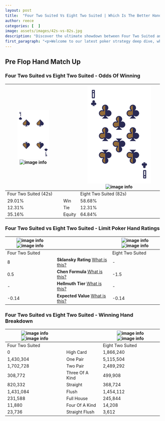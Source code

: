 ```yaml
---
layout: post
title:  "Four Two Suited Vs Eight Two Suited | Which Is The Better Hand In Poker? A Complete Guide"
author: reece
categories: [  ]
image: assets/images/42s-vs-82s.jpg
description: "Discover the ultimate showdown between Four Two Suited and Eight Two Suited in poker! Uncover the odds, strategies, and scenarios where one hand triumphs over the other. Get ready to up your poker game with this thrilling analysis."
first_paragraph: "<p>Welcome to our latest poker strategy deep dive, where we're pitting two distinct hands against each other in a high-stakes showdown: Four Two Suited vs Eight Two Suited.</p><p>In the dynamic world of poker, every decision counts, and knowing which hand holds the upper hand is key to your success at the table.</p><p>In this article, we'll dissect these two hands, explore the scenarios where one dominates the other, and equip you with the knowledge to make strategic choices that can tip the odds in your favor.</p><p>Get ready to unravel the intriguing dynamics of these poker hands and elevate your game to new heights.</p>"
---
```




[comment]: # (sp0)

## Pre Flop Hand Match Up

<div class="table hand-ratings" markdown="1"> 



### Four Two Suited vs Eight Two Suited - Odds Of Winning


    
| ![image info](assets/images/hand1/4.png) ![image info](assets/images/hand1/2s.png) |  | ![image info](assets/images/hand2/8.png) ![image info](assets/images/hand2/2s.png) |
| -------- | -------- | -------- |
| Four Two Suited (42s) |  | Eight Two Suited (82s) |
| 29.01% | Win | 58.68% |
| 12.31% | Tie | 12.31% |
| 35.16% | Equity | 64.84% |




[comment]: # (sp1)



### Four Two Suited vs Eight Two Suited - Limit Poker Hand Ratings


    
| ![image info](https://www.riverpairs.com/assets/images/hand1/4.png) ![image info](https://www.riverpairs.com/assets/images/hand1/2s.png) |  | ![image info](https://www.riverpairs.com/assets/images/hand2/8.png) ![image info](https://www.riverpairs.com/assets/images/hand2/2s.png) |
| -------- | -------- | -------- |
| Four Two Suited |  | Eight Two Suited |
| 8 | **Sklansky Rating** [What is this?](/sklansky-rating-explained) | - |
| 0.5 | **Chen Formula** [What is this?](/chen-formula-explained) | -1.5 |
| - | **Hellmuth Tier** [What is this?](/Hellmuth-tier-explained) | - |
| -0.14 | **Expected Value** [What is this?](/expected-value-explained) | -0.14 |




[comment]: # (sp2)



### Four Two Suited vs Eight Two Suited - Winning Hand Breakdown


    
| ![image info](https://www.riverpairs.com/assets/images/hand1/4.png) ![image info](https://www.riverpairs.com/assets/images/hand1/2s.png) |  | ![image info](https://www.riverpairs.com/assets/images/hand2/8.png) ![image info](https://www.riverpairs.com/assets/images/hand2/2s.png) |
| -------- | -------- | -------- |
| Four Two Suited |  | Eight Two Suited |
| 0 | High Card | 1,866,240 |
| 1,430,304 | One Pair | 5,115,504 |
| 1,702,728 | Two Pair | 2,489,292 |
| 308,772 | Three Of A Kind | 499,908 |
| 820,332 | Straight | 368,724 |
| 1,431,084 | Flush | 1,454,112 |
| 231,588 | Full House | 245,844 |
| 11,880 | Four Of A Kind | 14,208 |
| 23,736 | Straight Flush | 3,612 |




[comment]: # (sp3)



</div>

[comment]: # (sp4)



[comment]: # (sp5)

